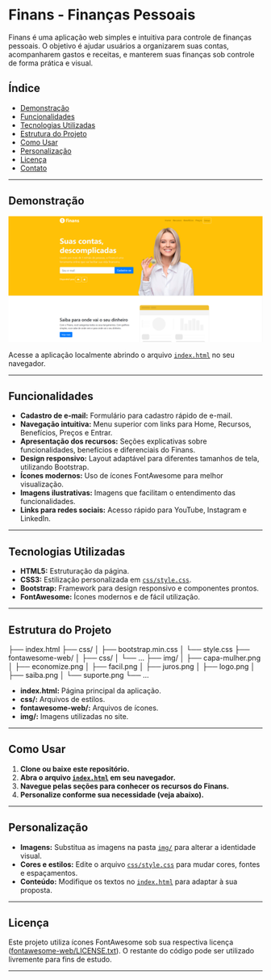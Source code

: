 # Finans - Finanças Pessoais

Finans é uma aplicação web simples e intuitiva para controle de finanças pessoais. O objetivo é ajudar usuários a organizarem suas contas, acompanharem gastos e receitas, e manterem suas finanças sob controle de forma prática e visual.

## Índice

- [Demonstração](#demonstração)
- [Funcionalidades](#funcionalidades)
- [Tecnologias Utilizadas](#tecnologias-utilizadas)
- [Estrutura do Projeto](#estrutura-do-projeto)
- [Como Usar](#como-usar)
- [Personalização](#personalização)
- [Licença](#licença)
- [Contato](#contato)

---

## Demonstração

![Tela inicial do Finans](img/print-para-readme-finans.png)

Acesse a aplicação localmente abrindo o arquivo [`index.html`](index.html) no seu navegador.

---

## Funcionalidades

- **Cadastro de e-mail:** Formulário para cadastro rápido de e-mail.
- **Navegação intuitiva:** Menu superior com links para Home, Recursos, Benefícios, Preços e Entrar.
- **Apresentação dos recursos:** Seções explicativas sobre funcionalidades, benefícios e diferenciais do Finans.
- **Design responsivo:** Layout adaptável para diferentes tamanhos de tela, utilizando Bootstrap.
- **Ícones modernos:** Uso de ícones FontAwesome para melhor visualização.
- **Imagens ilustrativas:** Imagens que facilitam o entendimento das funcionalidades.
- **Links para redes sociais:** Acesso rápido para YouTube, Instagram e LinkedIn.

---

## Tecnologias Utilizadas

- **HTML5:** Estruturação da página.
- **CSS3:** Estilização personalizada em [`css/style.css`](css/style.css).
- **Bootstrap:** Framework para design responsivo e componentes prontos.
- **FontAwesome:** Ícones modernos e de fácil utilização.

---

## Estrutura do Projeto
├── index.html ├── css/ │ ├── bootstrap.min.css │ └── style.css ├── fontawesome-web/ │ ├── css/ │ └── ... ├── img/ │ ├── capa-mulher.png │ ├── economize.png │ ├── facil.png │ ├── juros.png │ ├── logo.png │ ├── saiba.png │ └── suporte.png └── ...


- **index.html:** Página principal da aplicação.
- **css/:** Arquivos de estilos.
- **fontawesome-web/:** Arquivos de ícones.
- **img/:** Imagens utilizadas no site.

---

## Como Usar

1. **Clone ou baixe este repositório.**
2. **Abra o arquivo [`index.html`](index.html) em seu navegador.**
3. **Navegue pelas seções para conhecer os recursos do Finans.**
4. **Personalize conforme sua necessidade (veja abaixo).**

---

## Personalização

- **Imagens:** Substitua as imagens na pasta [`img/`](img/) para alterar a identidade visual.
- **Cores e estilos:** Edite o arquivo [`css/style.css`](css/style.css) para mudar cores, fontes e espaçamentos.
- **Conteúdo:** Modifique os textos no [`index.html`](index.html) para adaptar à sua proposta.

---

## Licença

Este projeto utiliza ícones FontAwesome sob sua respectiva licença ([fontawesome-web/LICENSE.txt](fontawesome-web/LICENSE.txt)). O restante do código pode ser utilizado livremente para fins de estudo.

---
